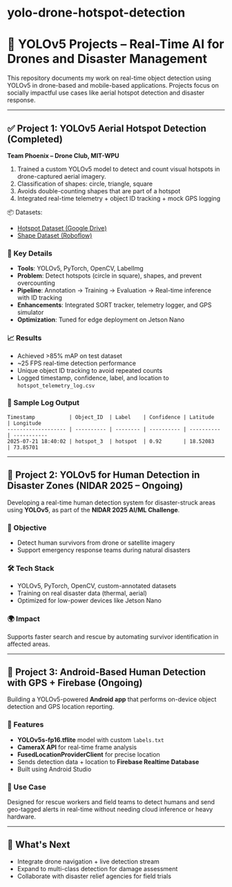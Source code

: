 # yolo-drone-hotspot-detection
# 🚁 YOLOv5 Projects – Real-Time AI for Drones and Disaster Management

This repository documents my work on real-time object detection using YOLOv5 in drone-based and mobile-based applications. Projects focus on socially impactful use cases like aerial hotspot detection and disaster response.

---

## ✅ Project 1: YOLOv5 Aerial Hotspot Detection (Completed)

**Team Phoenix – Drone Club, MIT-WPU**

1) Trained a custom YOLOv5 model to detect and count visual hotspots in drone-captured aerial imagery.  
2) Classification of shapes: circle, triangle, square  
3) Avoids double-counting shapes that are part of a hotspot  
4) Integrated real-time telemetry + object ID tracking + mock GPS logging

📦 Datasets:  
- [Hotspot Dataset (Google Drive)](https://drive.google.com/drive/folders/1CqV3xo4GNSLW-X3P4zRiQwx5ixkLLGUO?usp=drive_link)  
- [Shape Dataset (Roboflow)](https://universe.roboflow.com/purasuas/classifying-shapes)

### 🔧 Key Details
- **Tools**: YOLOv5, PyTorch, OpenCV, LabelImg  
- **Problem**: Detect hotspots (circle in square), shapes, and prevent overcounting  
- **Pipeline**: Annotation → Training → Evaluation → Real-time inference with ID tracking  
- **Enhancements**: Integrated SORT tracker, telemetry logger, and GPS simulator  
- **Optimization**: Tuned for edge deployment on Jetson Nano

### 📈 Results
- Achieved >85% mAP on test dataset  
- ~25 FPS real-time detection performance  
- Unique object ID tracking to avoid repeated counts  
- Logged timestamp, confidence, label, and location to `hotspot_telemetry_log.csv`

### 📄 Sample Log Output
```
Timestamp           | Object_ID  | Label    | Confidence | Latitude   | Longitude
------------------- | ---------- | -------- | ---------- | ---------- | -----------
2025-07-21 18:40:02 | hotspot_3  | hotspot  | 0.92       | 18.52083   | 73.85701
```

---

## 🧭 Project 2: YOLOv5 for Human Detection in Disaster Zones (NIDAR 2025 – Ongoing)

Developing a real-time human detection system for disaster-struck areas using **YOLOv5**, as part of the **NIDAR 2025 AI/ML Challenge**.

### 🎯 Objective
- Detect human survivors from drone or satellite imagery  
- Support emergency response teams during natural disasters

### 🛠️ Tech Stack
- YOLOv5, PyTorch, OpenCV, custom-annotated datasets  
- Training on real disaster data (thermal, aerial)  
- Optimized for low-power devices like Jetson Nano

### 🌍 Impact
Supports faster search and rescue by automating survivor identification in affected areas.

---

## 📱 Project 3: Android-Based Human Detection with GPS + Firebase (Ongoing)

Building a YOLOv5-powered **Android app** that performs on-device object detection and GPS location reporting.

### 🔧 Features
- **YOLOv5s-fp16.tflite** model with custom `labels.txt`  
- **CameraX API** for real-time frame analysis  
- **FusedLocationProviderClient** for precise location  
- Sends detection data + location to **Firebase Realtime Database**  
- Built using Android Studio

### 🔗 Use Case
Designed for rescue workers and field teams to detect humans and send geo-tagged alerts in real-time without needing cloud inference or heavy hardware.

---

## 🔮 What's Next
- Integrate drone navigation + live detection stream  
- Expand to multi-class detection for damage assessment  
- Collaborate with disaster relief agencies for field trials
